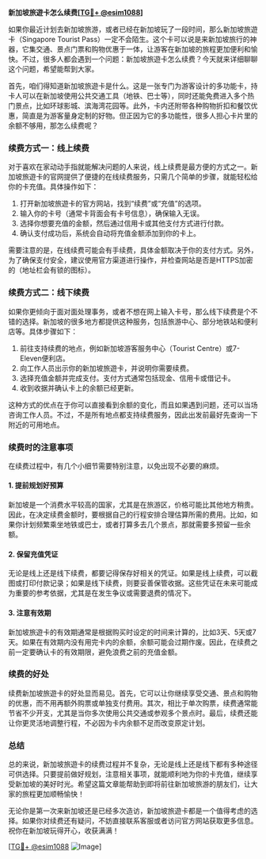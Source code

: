 **新加坡旅遊卡怎么续费[[TG💪+ @esim1088](https://t.me/s/esim1088)]**

如果你最近计划去新加坡旅游，或者已经在新加坡玩了一段时间，那么新加坡旅遊卡（Singapore Tourist Pass）一定不会陌生。这个卡可以说是来新加坡旅行的神器，它集交通、景点门票和购物优惠于一体，让游客在新加坡的旅程更加便利和愉快。不过，很多人都会遇到一个问题：新加坡旅遊卡怎么续费？今天就来详细聊聊这个问题，希望能帮到大家。

首先，咱们得知道新加坡旅遊卡是什么。这是一张专门为游客设计的多功能卡，持卡人可以在新加坡使用公共交通工具（地铁、巴士等），同时还能免费进入多个热门景点，比如环球影城、滨海湾花园等。此外，卡内还附带各种购物折扣和餐饮优惠，简直是为游客量身定制的好物。但正因为它的多功能性，很多人担心卡片里的余额不够用，那怎么续费呢？

### **续费方式一：线上续费**
对于喜欢在家动动手指就能解决问题的人来说，线上续费是最方便的方式之一。新加坡旅遊卡的官网提供了便捷的在线续费服务，只需几个简单的步骤，就能轻松给你的卡充值。具体操作如下：

1. 打开新加坡旅遊卡的官方网站，找到“续费”或“充值”的选项。
2. 输入你的卡号（通常卡背面会有卡号信息），确保输入无误。
3. 选择你想要充值的金额，然后通过信用卡或其他支付方式进行付款。
4. 确认支付成功后，系统会自动将充值金额添加到你的卡上。

需要注意的是，在线续费可能会有手续费，具体金额取决于你的支付方式。另外，为了确保支付安全，建议使用官方渠道进行操作，并检查网站是否是HTTPS加密的（地址栏会有锁的图标）。

### **续费方式二：线下续费**
如果你更倾向于面对面处理事务，或者不想在网上输入卡号，那么线下续费是个不错的选择。新加坡的很多地方都提供这种服务，包括旅游中心、部分地铁站和便利店等。具体步骤如下：

1. 前往支持续费的地点，例如新加坡游客服务中心（Tourist Centre）或7-Eleven便利店。
2. 向工作人员出示你的新加坡旅遊卡，并说明你需要续费。
3. 选择充值金额并完成支付。支付方式通常包括现金、信用卡或借记卡。
4. 收到收据并确认卡上的余额已经更新。

这种方式的优点在于你可以直接看到余额的变化，而且如果遇到问题，还可以当场咨询工作人员。不过，不是所有地点都支持续费服务，因此出发前最好先查询一下附近的可用地点。

### **续费时的注意事项**
在续费过程中，有几个小细节需要特别注意，以免出现不必要的麻烦。

#### **1. 提前规划好预算**
新加坡是一个消费水平较高的国家，尤其是在旅游区，价格可能比其他地方稍贵。因此，在决定续费金额时，要根据自己的行程安排合理估算所需的费用。比如，如果你计划频繁乘坐地铁或巴士，或者打算多去几个景点，那就需要多预留一些余额。

#### **2. 保留充值凭证**
无论是线上还是线下续费，都要记得保存好相关的凭证。如果是线上续费，可以截图或打印付款记录；如果是线下续费，则要妥善保管收据。这些凭证在未来可能成为重要的参考依据，尤其是在发生争议或需要退费的情况下。

#### **3. 注意有效期**
新加坡旅遊卡的有效期通常是根据购买时设定的时间来计算的，比如3天、5天或7天。如果在有效期内没有用完卡内的余额，余额可能会过期作废。因此，在续费之前一定要确认卡的有效期限，避免浪费之前的充值金额。

### **续费的好处**
续费新加坡旅遊卡的好处显而易见。首先，它可以让你继续享受交通、景点和购物的优惠，而不用再额外购票或单独支付费用。其次，相比于单次购票，续费通常能节省不少开支，尤其是当你多次使用公共交通或参观多个景点时。最后，续费还能让你更灵活地调整行程，不必因为卡内余额不足而改变原定计划。

### **总结**
总的来说，新加坡旅遊卡的续费过程并不复杂，无论是线上还是线下都有多种途径可供选择。只要提前做好规划，注意相关事项，就能顺利地为你的卡充值，继续享受新加坡的美好时光。希望这篇文章能帮助到即将前往新加坡旅游的朋友们，让大家的旅程更加顺畅愉快！

无论你是第一次来新加坡还是已经多次造访，新加坡旅遊卡都是一个值得考虑的选择。如果你对续费还有疑问，不妨直接联系客服或者访问官方网站获取更多信息。祝你在新加坡玩得开心，收获满满！

[[TG💪+ @esim1088](https://t.me/s/esim1088) ![Image](https://i.postimg.cc/4NQfJmqS/Snipaste-2025-05-13-00-14-12.png)]